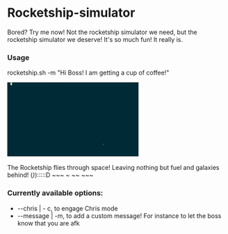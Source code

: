 # Rocketship-simulator
Bored? Try me now!
Not the rocketship simulator we need, but the rocketship simulator we deserve!
It's so much fun! It really is.

### Usage
rocketship.sh -m "Hi Boss! I am getting a cup of coffee!"

<img src="./demo.gif" width="60%">

The Rocketship flies through space! Leaving nothing but fuel and galaxies behind!
(_)_):::::D ~~~ ~ ~~ ~~~

### Currently available options:
- --chris | - c, to engage Chris mode
- --message | -m, to add a custom message! For instance to let the boss know that you are afk
